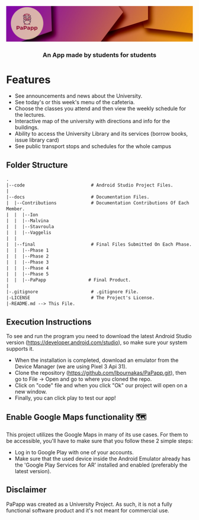 
 <img src=".github/splash.jpg" alt="Tauri" />
<h3 align="center">
 An App made by students for students
</h3>

# Features

- See announcements and news about the University.   
- See today's or this week's menu of the cafeteria.
- Choose the classes you attend and then view the weekly schedule for the lectures.
- Interactive map of the university with directions and info for the buildings.
- Ability to access the University Library and its services (borrow books, issue library card)
- See public transport stops and schedules for the whole campus





## Folder Structure
```
.
|--code                         # Android Studio Project Files.
|
|--docs                         # Documentation Files.
|  |--Contributions             # Documentation Contributions Of Each Member.
|  |  |--Ion
|  |  |--Malvina
|  |  |--Stavroula
|  |  |--Vaggelis
|  |  
|  |--final                     # Final Files Submitted On Each Phase.
|  |  |--Phase 1
|  |  |--Phase 2
|  |  |--Phase 3
|  |  |--Phase 4
|  |  |--Phase 5
|  |  |--PaPapp                # Final Product.
|
|-.gitignore                    # .gitignore File.
|-LICENSE                       # The Project's License.
|-README.md --> This File.
```

## Execution Instructions

To see and run the program you need to download the latest Android Studio version (https://developer.android.com/studio), so make sure your system supports it.

- When the installation is completed, download an emulator from the Device Manager (we are using Pixel 3 Api 31).  
- Clone the repository (https://github.com/Ibournakas/PaPapp.git), then go to File -> Open and go to where you cloned the repo.    
- Click on "code" file and when you click "Ok" our project will open on a new window.
- Finally, you can click play to test our app!

## Enable Google Maps functionality 🗺

This project utilizes the Google Maps in many of its use cases. For them to be accessible, you'll have to make sure that you follow these 2 simple steps:
- Log in to Google Play with one of your accounts.
- Make sure that the used device inside the Android Emulator already has the 'Google Play Services for AR' installed and enabled (preferably the latest version).

## Disclaimer

PaPapp was created as a University Project. As such, it is not a fully functional software product and it's not meant for commercial use.
